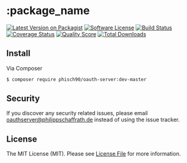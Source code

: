 # :package_name

[![Latest Version on Packagist][ico-version]][link-packagist]
[![Software License][ico-license]](LICENSE)
[![Build Status][ico-travis]][link-travis]
[![Coverage Status][ico-scrutinizer]][link-scrutinizer]
[![Quality Score][ico-code-quality]][link-code-quality]
[![Total Downloads][ico-downloads]][link-downloads]


## Install

Via Composer

``` bash
$ composer require phisch90/oauth-server:dev-master
```

## Security

If you discover any security related issues, please email oauthserver@philippschaffrath.de instead of using the issue tracker.

## License

The MIT License (MIT). Please see [License File](LICENSE) for more information.

[ico-version]: https://img.shields.io/packagist/v/:vendor/:package_name.svg?style=flat-square
[ico-license]: https://img.shields.io/badge/license-MIT-brightgreen.svg?style=flat-square
[ico-travis]: https://img.shields.io/travis/:vendor/:package_name/master.svg?style=flat-square
[ico-scrutinizer]: https://img.shields.io/scrutinizer/coverage/g/:vendor/:package_name.svg?style=flat-square
[ico-code-quality]: https://img.shields.io/scrutinizer/g/:vendor/:package_name.svg?style=flat-square
[ico-downloads]: https://img.shields.io/packagist/dt/phisch90/oauth-server.svg?style=flat-square

[link-packagist]: https://packagist.org/packages/phisch90/oauth-server
[link-travis]: https://travis-ci.org/phisch90/oauth-server
[link-scrutinizer]: https://scrutinizer-ci.com/g/phisch90/oauth-server/code-structure
[link-code-quality]: https://scrutinizer-ci.com/g/phisch90/oauth-server
[link-downloads]: https://packagist.org/packages/phisch90/oauth-server
[link-author]: https://github.com/PhilippSchaffrath